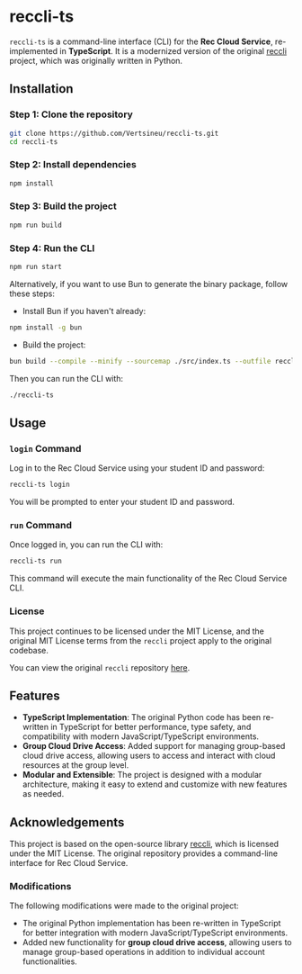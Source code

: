 # reccli-ts

`reccli-ts` is a command-line interface (CLI) for the **Rec Cloud Service**, re-implemented in **TypeScript**. It is a modernized version of the original [reccli](https://github.com/taoky/reccli) project, which was originally written in Python.

## Installation

### Step 1: Clone the repository

```bash
git clone https://github.com/Vertsineu/reccli-ts.git
cd reccli-ts
```

### Step 2: Install dependencies

```bash
npm install
```

### Step 3: Build the project

```bash
npm run build
```

### Step 4: Run the CLI

```bash
npm run start
```

Alternatively, if you want to use Bun to generate the binary package, follow these steps:

+ Install Bun if you haven't already:

```bash
npm install -g bun
```

+ Build the project:

```bash
bun build --compile --minify --sourcemap ./src/index.ts --outfile reccli-ts
```

Then you can run the CLI with:

```bash
./reccli-ts
```

## Usage

### `login` Command

Log in to the Rec Cloud Service using your student ID and password:

```bash
reccli-ts login
```

You will be prompted to enter your student ID and password.

### `run` Command

Once logged in, you can run the CLI with:

```bash
reccli-ts run
```

This command will execute the main functionality of the Rec Cloud Service CLI.

### License

This project continues to be licensed under the MIT License, and the original MIT License terms from the `reccli` project apply to the original codebase.

You can view the original `reccli` repository [here](https://github.com/taoky/reccli).

## Features

- **TypeScript Implementation**: The original Python code has been re-written in TypeScript for better performance, type safety, and compatibility with modern JavaScript/TypeScript environments.
- **Group Cloud Drive Access**: Added support for managing group-based cloud drive access, allowing users to access and interact with cloud resources at the group level.
- **Modular and Extensible**: The project is designed with a modular architecture, making it easy to extend and customize with new features as needed.

## Acknowledgements

This project is based on the open-source library [reccli](https://github.com/taoky/reccli), which is licensed under the MIT License. The original repository provides a command-line interface for Rec Cloud Service.

### Modifications

The following modifications were made to the original project:

- The original Python implementation has been re-written in TypeScript for better integration with modern JavaScript/TypeScript environments.
- Added new functionality for **group cloud drive access**, allowing users to manage group-based operations in addition to individual account functionalities.